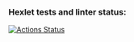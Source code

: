 ### Hexlet tests and linter status:
[![Actions Status](https://github.com/atolokoni/qa-engineer-project-85/actions/workflows/hexlet-check.yml/badge.svg)](https://github.com/atolokoni/qa-engineer-project-85/actions)